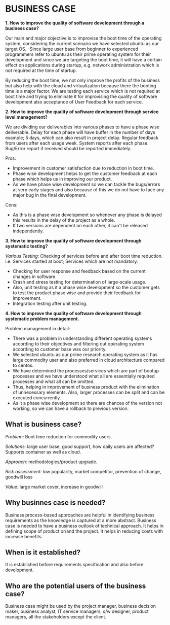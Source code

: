 # BUSINESS CASE

**1. How to improve the quality of software development through a business case?**

Our main and major objective is to improvise the boot time of the operating system, considering the current scenario we have selected ubuntu as our target OS. -Since large user base from beginner to experienced programmers refer to ubuntu as their prime operating system for their development and since we are targeting the boot time, it will have a certain effect on applications during startup, e.g. network administration which is not required at the time of startup.

By reducing the boot time, we not only improve the profits of the business but also help with the cloud and virtualization because there the booting time is a major factor.
We are testing each service which is not required at boot time and trying to eliminate it for improvising the quality of software development also acceptance of User Feedback for each service.
 
**2. How to improve the quality of software development through service level management?**

We are dividing our deliverables into various phases to have a phase wise deliverable. Delay for each phase will have buffer in the number of days example; 5 days, which can also result in project delay. Regular feedback from users after each usage week. System reports after each phase. Bug/Error report if received should be reported immediately.

Pros:
* Improvement in customer satisfaction due to reduction in boot time.
* Phase wise development helps to get the customer feedback at each phase which helps us in improving our product.
* As we have phase wise development so we can tackle the bugs/errors at very early stages and also because of this we do not have to face any major bug in the final development.

Cons:
* As this is a phase wise development so whenever any phase is delayed this results in the delay of the project as a whole.
* If two versions are dependent on each other, it can't be released independently.

**3. How to improve the quality of software development through systematic testing?**

*Various Testing:*
Checking of services before and after boot time reduction. i.e. Services started at boot; Services which are not mandatory. 
* Checking for user response and feedback based on the current changes in software. 
* Crash and stress testing for determination of large-scale usage. 
* Also, unit testing as it a phase wise development so the customer gets to test the product phase wise and provide their feedback for improvement. 
* Integration testing after unit testing.

**4. How to improve the quality of software development through systematic problem management.**

Problem management in detail:
* There was a problem in understanding different operating systems according to their objectives and filtering out operating system according to customer base was our priority.
* We selected ubuntu as our prime research operating system as it has large commodity user and also preferred in cloud architecture compared to centos.
* We have determined the processes/services which are part of bootup processes and we have understood what all are essentially required processes and what all can be omitted.
* Thus, helping in improvement of business product with the elimination of unnecessary elements. Also, larger processes can be split and can be executed concurrently.
* As it a phase wise development so there are chances of the version not working, so we can have a rollback to previous version.

## What is business case?
*Problem:* Boot time reduction for commodity users.

*Solutions:* large user base, good support, how daily users are affected? Supports container as well as cloud.

*Approach:* methodologies/product upgrade.

*Risk assessment:* low popularity, market competitor, prevention of change, goodwill loss

*Value:* large market cover, increase in goodwill

## Why businnes case is needed?
Business process-based approaches are helpful in identifying business requirements as the knowledge is captured at a more abstract. Business case is needed to have a business outlook of technical approach. It helps in defining scope of product or/and the project. It helps in reducing costs with increase benefits.

## When is it established?
It is established before requirements specification and also before development.

## Who are the potential users of the business case?
Business case might be used by the project manager, business decision maker, business analyst, IT service managers, s/w designer, product managers, all the stakeholders except the client.
